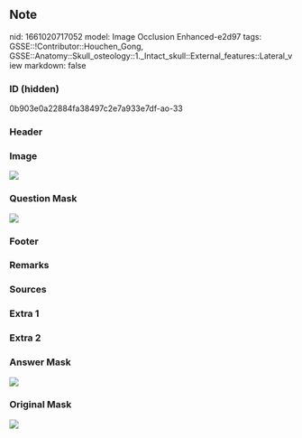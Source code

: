 ## Note
nid: 1661020717052
model: Image Occlusion Enhanced-e2d97
tags: GSSE::!Contributor::Houchen_Gong, GSSE::Anatomy::Skull_osteology::1._Intact_skull::External_features::Lateral_view
markdown: false

### ID (hidden)
0b903e0a22884fa38497c2e7a933e7df-ao-33

### Header


### Image
<img src="tmp2ad8w97y.png">

### Question Mask
<img src="0b903e0a22884fa38497c2e7a933e7df-ao-33-Q.svg">

### Footer


### Remarks


### Sources


### Extra 1


### Extra 2


### Answer Mask
<img src="0b903e0a22884fa38497c2e7a933e7df-ao-33-A.svg">

### Original Mask
<img src="0b903e0a22884fa38497c2e7a933e7df-ao-O.svg">
